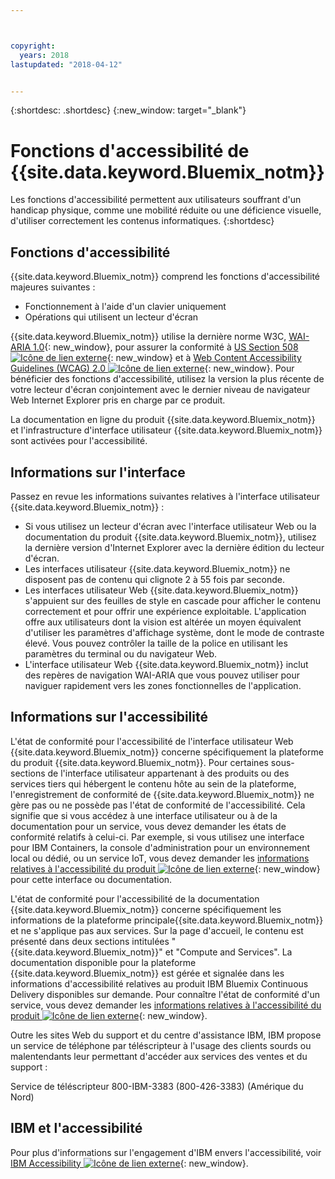 ```yaml
---



copyright:
  years: 2018
lastupdated: "2018-04-12"


---
```


{:shortdesc: .shortdesc}
{:new_window: target="_blank"}

# Fonctions d'accessibilité de {{site.data.keyword.Bluemix_notm}}

Les fonctions d'accessibilité permettent aux utilisateurs souffrant d'un handicap physique, comme une mobilité réduite ou une déficience visuelle, d'utiliser correctement les contenus informatiques.
{:shortdesc}

## Fonctions d'accessibilité

{{site.data.keyword.Bluemix_notm}} comprend les fonctions d'accessibilité majeures suivantes :

* Fonctionnement à l'aide d'un clavier uniquement
* Opérations qui utilisent un lecteur d'écran

{{site.data.keyword.Bluemix_notm}} utilise la dernière norme W3C, [WAI-ARIA 1.0](http://www.w3.org/TR/wai-aria/){: new_window}, pour assurer la conformité à [US Section 508 ![Icône de lien externe](../../icons/launch-glyph.svg "Icône de lien externe")](https://www.access-board.gov/guidelines-and-standards/communications-and-it/about-the-section-508-standards/section-508-standards){: new_window} et à [Web Content Accessibility Guidelines (WCAG) 2.0 ![Icône de lien externe](../../icons/launch-glyph.svg "Icône de lien externe")](http://www.w3.org/TR/WCAG20/){: new_window}. Pour bénéficier des fonctions d'accessibilité, utilisez la version la plus récente de votre lecteur d'écran conjointement avec le dernier niveau de navigateur Web Internet Explorer pris en charge par ce produit.

La documentation en ligne du produit {{site.data.keyword.Bluemix_notm}} et l'infrastructure d'interface utilisateur {{site.data.keyword.Bluemix_notm}} sont activées pour l'accessibilité.  


## Informations sur l'interface
 
Passez en revue les informations suivantes relatives à l'interface utilisateur {{site.data.keyword.Bluemix_notm}} :

* Si vous utilisez un lecteur d'écran avec l'interface utilisateur Web ou la documentation du produit {{site.data.keyword.Bluemix_notm}}, utilisez la dernière version d'Internet Explorer avec la dernière édition du lecteur d'écran. 
* Les interfaces utilisateur {{site.data.keyword.Bluemix_notm}} ne disposent pas de contenu qui clignote 2 à 55 fois par seconde.
* Les interfaces utilisateur Web {{site.data.keyword.Bluemix_notm}} s'appuient sur des feuilles de style en cascade pour afficher le contenu correctement et pour offrir une expérience exploitable. L'application offre aux utilisateurs dont la vision est altérée un moyen équivalent d'utiliser les paramètres d'affichage système, dont le mode de contraste élevé. Vous pouvez contrôler la taille de la police en utilisant les paramètres du terminal ou du navigateur Web.
* L'interface utilisateur Web {{site.data.keyword.Bluemix_notm}} inclut des repères de navigation WAI-ARIA que vous pouvez utiliser pour naviguer rapidement vers les zones fonctionnelles de l'application.


## Informations sur l'accessibilité

L'état de conformité pour l'accessibilité de l'interface utilisateur Web {{site.data.keyword.Bluemix_notm}} concerne spécifiquement la plateforme du produit {{site.data.keyword.Bluemix_notm}}. Pour certaines sous-sections de l'interface utilisateur appartenant à des produits ou des services tiers qui hébergent le contenu hôte au sein de la plateforme, l'enregistrement de conformité de {{site.data.keyword.Bluemix_notm}} ne gère pas ou ne possède pas l'état de conformité de l'accessibilité. Cela signifie que si vous accédez à une interface utilisateur ou à de la documentation pour un service, vous devez demander les états de conformité relatifs à celui-ci. Par exemple, si vous utilisez une interface pour IBM Containers, la console d'administration pour un environnement local ou dédié,
ou un service IoT, vous devez demander les [informations
relatives à l'accessibilité du produit ![Icône de lien externe](../../icons/launch-glyph.svg "Icône de lien externe")](http://www-03.ibm.com/able/product_accessibility/index.html){: new_window} pour cette interface ou documentation.

L'état de conformité pour l'accessibilité de la documentation {{site.data.keyword.Bluemix_notm}} concerne spécifiquement les informations de la plateforme principale{{site.data.keyword.Bluemix_notm}} et ne s'applique pas aux services. Sur la page d'accueil, le contenu est présenté dans deux sections intitulées "{{site.data.keyword.Bluemix_notm}}" et "Compute and Services". La documentation disponible pour la plateforme {{site.data.keyword.Bluemix_notm}} est gérée et signalée dans les informations d'accessibilité relatives au produit IBM Bluemix Continuous Delivery disponibles sur demande. Pour
connaître l'état de conformité d'un service, vous devez demander les [informations
relatives à l'accessibilité du produit ![Icône de lien externe](../../icons/launch-glyph.svg "Icône de lien externe")](http://www-03.ibm.com/able/product_accessibility/index.html){: new_window}.

Outre les sites Web du support et du centre d'assistance IBM, IBM propose un service de téléphone par téléscripteur à l'usage des clients sourds ou malentendants leur permettant d'accéder aux services des ventes et du support :

Service de téléscripteur
800-IBM-3383 (800-426-3383)
(Amérique du Nord)

## IBM et l'accessibilité

Pour plus d'informations sur l'engagement d'IBM envers l'accessibilité, voir [IBM Accessibility ![Icône de lien externe](../../icons/launch-glyph.svg "Icône de lien externe")](www.ibm.com/able){: new_window}.
